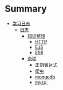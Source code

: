 # Summary

- [学习日志]()
    - [日志]()
        - [知识整理]()
            - [HTTP](api/HTTP.md)
            - [EJS](api/EJS.md)
            - [ES6](api/ES6.md)
        - [杂项]()
            - [正则表达式](api/正则表达式.md)
            - [爬虫](api/爬虫.md)
            - [mongodb](api/mongodb`log.md)
            - [mysql](api/mysql.md)